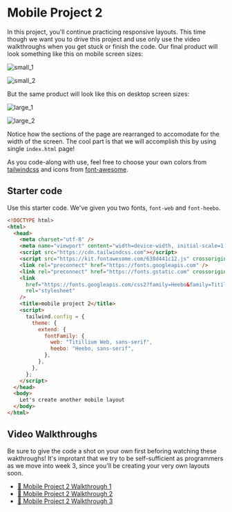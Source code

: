 # Mobile Project 2

In this project, you'll continue practicing responsive layouts. This time though we want you to
drive this project and use only use the video walkthroughs when you get stuck or finish the code.
Our final product will look something like this on mobile screen sizes:

![small_1](./images/small_1.png) 

![small_2](./images/small_2.png)

But the same product will look like this on desktop screen sizes:

![large_1](./images/large_1.png)

![large_2](./images/large_2.png)

Notice how the sections of the page are rearranged to accomodate for the width of the screen. The
cool part is that we will accomplish this by using single `index.html` page!

As you code-along with use, feel free to choose your own colors from
[tailwindcss](https://tailwindcss.com/docs/customizing-colors) and icons from
[font-awesome](https://fontawesome.com/).

## Starter code

Use this starter code. We've given you two fonts, `font-web` and `font-heebo`.

```html
<!DOCTYPE html>
<html>
  <head>
    <meta charset="utf-8" />
    <meta name="viewport" content="width=device-width, initial-scale=1.0" />
    <script src="https://cdn.tailwindcss.com"></script>
    <script src="https://kit.fontawesome.com/638d441c12.js" crossorigin="anonymous"></script>
    <link rel="preconnect" href="https://fonts.googleapis.com" />
    <link rel="preconnect" href="https://fonts.gstatic.com" crossorigin />
    <link
      href="https://fonts.googleapis.com/css2?family=Heebo&family=Titillium+Web&display=swap"
      rel="stylesheet"
    />
    <title>mobile project 2</title>
    <script>
      tailwind.config = {
        theme: {
          extend: {
            fontFamily: {
              web: "Titillium Web, sans-serif",
              heebo: "Heebo, sans-serif",
            },
          },
        },
      };
    </script>
  </head>
  <body>
    Let's create another mobile layout
  </body>
</html>
```

## Video Walkthroughs

Be sure to give the code a shot on your own first beforing watching these wakthroughs! It's
improtant that we try to be self-sufficient as programmers as we move into week 3, since you'll be
creating your very own layouts soon.

- [🎥 Mobile Project 2 Walkthrough 1](https://vimeo.com/709365196)
- [🎥 Mobile Project 2 Walkthrough 2](https://vimeo.com/709363819)
- [🎥 Mobile Project 2 Walkthrough 3](https://vimeo.com/709362911)
